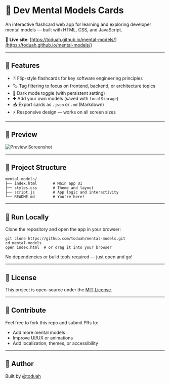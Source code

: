 # 🧠 Dev Mental Models Cards

An interactive flashcard web app for learning and exploring developer mental models — built with HTML, CSS, and JavaScript.

📍 **Live site**: [https://toduah.github.io/mental-models/](https://toduah.github.io/mental-models/)

---

## 🚀 Features

- 🃏 Flip-style flashcards for key software engineering principles  
- 🏷️ Tag filtering to focus on frontend, backend, or architecture topics  
- 🌙 Dark mode toggle (with persistent setting)  
- ➕ Add your own models (saved with `localStorage`)  
- 📥 Export cards as `.json` or `.md` (Markdown)  
- ⚡ Responsive design — works on all screen sizes  

---

## 📸 Preview

![Preview Screenshot](screenshot.png) <!-- Optional: Add a screenshot of your app UI -->

---

## 📁 Project Structure

    mental-models/
    ├── index.html       # Main app UI
    ├── styles.css       # Theme and layout
    ├── script.js        # App logic and interactivity
    └── README.md        # You're here!

---

## 🧪 Run Locally

Clone the repository and open the app in your browser:

    git clone https://github.com/toduah/mental-models.git
    cd mental-models
    open index.html  # or drag it into your browser

No dependencies or build tools required — just open and go!

---

## 📄 License

This project is open-source under the [MIT License](LICENSE).

---

## 🙌 Contribute

Feel free to fork this repo and submit PRs to:
- Add more mental models
- Improve UI/UX or animations
- Add localization, themes, or accessibility

---

## 💬 Author

Built by [@toduah](https://github.com/toduah)

